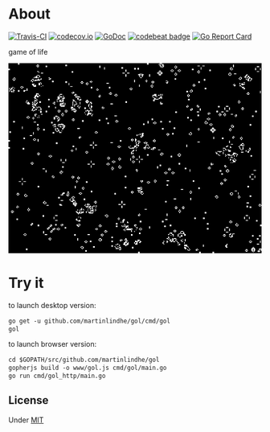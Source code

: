 # About

[![Travis-CI](https://api.travis-ci.org/martinlindhe/gol.svg)](https://travis-ci.org/martinlindhe/gol)
[![codecov.io](https://codecov.io/github/martinlindhe/gol/coverage.svg?branch=master)](https://codecov.io/github/martinlindhe/gol?branch=master)
[![GoDoc](https://godoc.org/github.com/martinlindhe/gol?status.svg)](https://godoc.org/github.com/martinlindhe/gol)
[![codebeat badge](https://codebeat.co/badges/61b41a1c-4677-4e9e-b3c6-9b3f4438b557)](https://codebeat.co/projects/github-com-martinlindhe-gol)
[![Go Report Card](https://goreportcard.com/badge/github.com/martinlindhe/gol)](https://goreportcard.com/report/github.com/martinlindhe/gol)


game of life

![screenshot](screen.png)


# Try it

to launch desktop version:

    go get -u github.com/martinlindhe/gol/cmd/gol
    gol

to launch browser version:

    cd $GOPATH/src/github.com/martinlindhe/gol
    gopherjs build -o www/gol.js cmd/gol/main.go
	go run cmd/gol_http/main.go


## License

Under [MIT](LICENSE)
